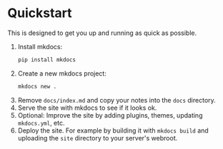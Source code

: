 # Quickstart

This is designed to get you up and running as quick as possible.

1. Install mkdocs:
    ```bash
    pip install mkdocs
    ```
2. Create a new mkdocs project:
    ```bash
    mkdocs new .
    ```
3. Remove `docs/index.md` and copy your notes into the `docs` directory.
4. Serve the site with mkdocs to see if it looks ok.
5. Optional: Improve the site by adding plugins, themes, updating `mkdocs.yml`, etc.
6. Deploy the site.
    For example by building it with `mkdocs build` and uploading the `site` directory to your server's webroot.

